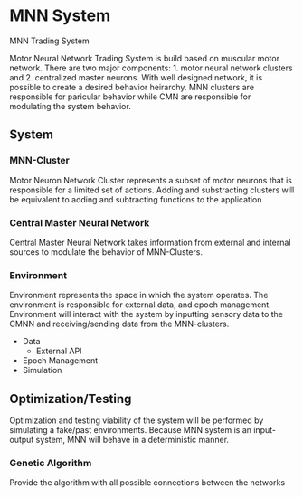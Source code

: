 # MNN System
 MNN Trading System

Motor Neural Network Trading System is build based on muscular motor network. There are two major components: 1. motor neural network clusters and 2. centralized master neurons. With well designed network, it is possible to create a desired behavior heirarchy. MNN clusters are responsible for paricular behavior while CMN are responsible for modulating the system behavior. 

## System
### MNN-Cluster
Motor Neuron Network Cluster represents a subset of motor neurons that is responsible for a limited set of actions. Adding and substracting clusters will be equivalent to adding and subtracting functions to the application

### Central Master Neural Network
Central Master Neural Network takes information from external and internal sources to modulate the behavior of MNN-Clusters. 

### Environment
Environment represents the space in which the system operates. The environment is responsible for external data, and epoch management. Environment will interact with the system by inputting sensory data to the CMNN and receiving/sending data from the MNN-clusters. 

- Data
    - External API
- Epoch Management
- Simulation


## Optimization/Testing
Optimization and testing viability of the system will be performed by simulating a fake/past environments. Because MNN system is an input-output system, MNN will behave in a deterministic manner. 

### Genetic Algorithm
Provide the algorithm with all possible connections between the networks